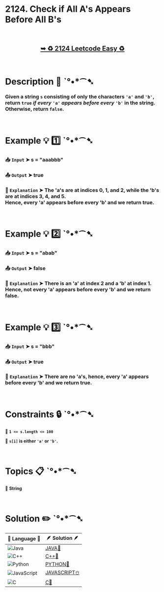 # 2124. Check if All A's Appears Before All B's

</br>

<h2 align="center"> 

<a href="https://leetcode.com/problems/check-if-all-as-appears-before-all-bs/description/"><strong>➥ ♻️ 2124 Leetcode Easy ♻️ </strong></a>
</h2>

</br>

# Description 📜 ˋ°•*⁀➷

### Given a string `s` consisting of only the characters `'a'` and `'b'`, return `true` *if every* `'a'` *appears before every* `'b'` in the string. Otherwise, return `false`.

</br>

# Example 💡 1️⃣ ˋ°•*⁀➷

  ### 📥 `Input`  ➤ s = "aaabbb"

  ### 📤 `Output`  ➤ true

  ### 🔦 `Explanation`  ➤ The 'a's are at indices 0, 1, and 2, while the 'b's are at indices 3, 4, and 5.</br> Hence, every 'a' appears before every 'b' and we return true.

</br>

# Example 💡 2️⃣ ˋ°•*⁀➷

  ### 📥 `Input` ➤ s = "abab"

  ### 📤 `Output`  ➤ false

  ### 🔦 `Explanation` ➤ There is an 'a' at index 2 and a 'b' at index 1.</br> Hence, not every 'a' appears before every 'b' and we return false.

</br>

# Example 💡 3️⃣ ˋ°•*⁀➷

  ### 📥 `Input` ➤ s = "bbb"

  ### 📤 `Output`  ➤ true

  ### 🔦 `Explanation`  ➤ There are no 'a's, hence, every 'a' appears before every 'b' and we return true.

</br>

# Constraints 🔒 ˋ°•*⁀➷

🔹 **`1 <= s.length <= 100`** </br>

🔹 **`s[i]` is either `'a'` or `'b'`.** </br>

</br>

# Topics 📋 ˋ°•*⁀➷

🔸 **String**  </br>

</br>

# Solution ✏️ ˋ°•*⁀➷

| 📒 Language 📒  | 🪶 Solution 🪶 |
| ------------- | ------------- |
|  ![Java](https://img.shields.io/badge/java-%23ED8B00.svg?style=for-the-badge&logo=openjdk&logoColor=white)  | [JAVA🍁]() |
|  ![C++](https://img.shields.io/badge/c++-%2300599C.svg?style=for-the-badge&logo=c%2B%2B&logoColor=white)  | [C++🎲]()  |
|  ![Python](https://img.shields.io/badge/python-3670A0?style=for-the-badge&logo=python&logoColor=ffdd54)    | [PYTHON🍰]() |
| ![JavaScript](https://img.shields.io/badge/javascript-%23323330.svg?style=for-the-badge&logo=javascript&logoColor=%23F7DF1E)   | [JAVASCRIPT☃️]() |
|   ![C](https://img.shields.io/badge/c-%2300599C.svg?style=for-the-badge&logo=c&logoColor=white)   | [C💖]()  |
